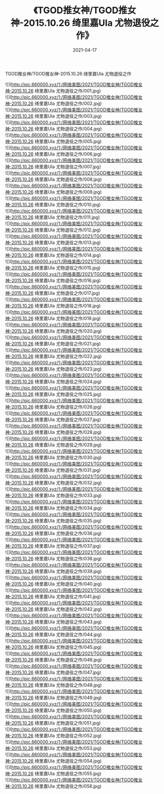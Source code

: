 ﻿---
layout: post
title:  《TGOD推女神/TGOD推女神-2015.10.26 绮里嘉Ula 尤物退役之作》
date:   2021-04-17
img: http://pic.660000.xyz/1:/网络美图/2021/TGOD推女神/TGOD推女神-2015.10.26 绮里嘉Ula 尤物退役之作/000.jpg
categories: [美女, 清纯, 唯美]
---

TGOD推女神/TGOD推女神-2015.10.26 绮里嘉Ula 尤物退役之作

 ![](http://pic.660000.xyz/1:/网络美图/2021/TGOD推女神/TGOD推女神-2015.10.26 绮里嘉Ula 尤物退役之作/001.jpg) <br>![](http://pic.660000.xyz/1:/网络美图/2021/TGOD推女神/TGOD推女神-2015.10.26 绮里嘉Ula 尤物退役之作/002.jpg) <br>![](http://pic.660000.xyz/1:/网络美图/2021/TGOD推女神/TGOD推女神-2015.10.26 绮里嘉Ula 尤物退役之作/003.jpg) <br>![](http://pic.660000.xyz/1:/网络美图/2021/TGOD推女神/TGOD推女神-2015.10.26 绮里嘉Ula 尤物退役之作/004.jpg) <br>![](http://pic.660000.xyz/1:/网络美图/2021/TGOD推女神/TGOD推女神-2015.10.26 绮里嘉Ula 尤物退役之作/005.jpg) <br>![](http://pic.660000.xyz/1:/网络美图/2021/TGOD推女神/TGOD推女神-2015.10.26 绮里嘉Ula 尤物退役之作/006.jpg) <br>![](http://pic.660000.xyz/1:/网络美图/2021/TGOD推女神/TGOD推女神-2015.10.26 绮里嘉Ula 尤物退役之作/007.jpg) <br>![](http://pic.660000.xyz/1:/网络美图/2021/TGOD推女神/TGOD推女神-2015.10.26 绮里嘉Ula 尤物退役之作/008.jpg) <br>![](http://pic.660000.xyz/1:/网络美图/2021/TGOD推女神/TGOD推女神-2015.10.26 绮里嘉Ula 尤物退役之作/009.jpg) <br>![](http://pic.660000.xyz/1:/网络美图/2021/TGOD推女神/TGOD推女神-2015.10.26 绮里嘉Ula 尤物退役之作/010.jpg) <br>![](http://pic.660000.xyz/1:/网络美图/2021/TGOD推女神/TGOD推女神-2015.10.26 绮里嘉Ula 尤物退役之作/011.jpg) <br>![](http://pic.660000.xyz/1:/网络美图/2021/TGOD推女神/TGOD推女神-2015.10.26 绮里嘉Ula 尤物退役之作/012.jpg) <br>![](http://pic.660000.xyz/1:/网络美图/2021/TGOD推女神/TGOD推女神-2015.10.26 绮里嘉Ula 尤物退役之作/013.jpg) <br>![](http://pic.660000.xyz/1:/网络美图/2021/TGOD推女神/TGOD推女神-2015.10.26 绮里嘉Ula 尤物退役之作/014.jpg) <br>![](http://pic.660000.xyz/1:/网络美图/2021/TGOD推女神/TGOD推女神-2015.10.26 绮里嘉Ula 尤物退役之作/015.jpg) <br>![](http://pic.660000.xyz/1:/网络美图/2021/TGOD推女神/TGOD推女神-2015.10.26 绮里嘉Ula 尤物退役之作/016.jpg) <br>![](http://pic.660000.xyz/1:/网络美图/2021/TGOD推女神/TGOD推女神-2015.10.26 绮里嘉Ula 尤物退役之作/017.jpg) <br>![](http://pic.660000.xyz/1:/网络美图/2021/TGOD推女神/TGOD推女神-2015.10.26 绮里嘉Ula 尤物退役之作/018.jpg) <br>![](http://pic.660000.xyz/1:/网络美图/2021/TGOD推女神/TGOD推女神-2015.10.26 绮里嘉Ula 尤物退役之作/019.jpg) <br>![](http://pic.660000.xyz/1:/网络美图/2021/TGOD推女神/TGOD推女神-2015.10.26 绮里嘉Ula 尤物退役之作/020.jpg) <br>![](http://pic.660000.xyz/1:/网络美图/2021/TGOD推女神/TGOD推女神-2015.10.26 绮里嘉Ula 尤物退役之作/021.jpg) <br>![](http://pic.660000.xyz/1:/网络美图/2021/TGOD推女神/TGOD推女神-2015.10.26 绮里嘉Ula 尤物退役之作/022.jpg) <br>![](http://pic.660000.xyz/1:/网络美图/2021/TGOD推女神/TGOD推女神-2015.10.26 绮里嘉Ula 尤物退役之作/023.jpg) <br>![](http://pic.660000.xyz/1:/网络美图/2021/TGOD推女神/TGOD推女神-2015.10.26 绮里嘉Ula 尤物退役之作/024.jpg) <br>![](http://pic.660000.xyz/1:/网络美图/2021/TGOD推女神/TGOD推女神-2015.10.26 绮里嘉Ula 尤物退役之作/025.jpg) <br>![](http://pic.660000.xyz/1:/网络美图/2021/TGOD推女神/TGOD推女神-2015.10.26 绮里嘉Ula 尤物退役之作/026.jpg) <br>![](http://pic.660000.xyz/1:/网络美图/2021/TGOD推女神/TGOD推女神-2015.10.26 绮里嘉Ula 尤物退役之作/027.jpg) <br>![](http://pic.660000.xyz/1:/网络美图/2021/TGOD推女神/TGOD推女神-2015.10.26 绮里嘉Ula 尤物退役之作/028.jpg) <br>![](http://pic.660000.xyz/1:/网络美图/2021/TGOD推女神/TGOD推女神-2015.10.26 绮里嘉Ula 尤物退役之作/029.jpg) <br>![](http://pic.660000.xyz/1:/网络美图/2021/TGOD推女神/TGOD推女神-2015.10.26 绮里嘉Ula 尤物退役之作/030.jpg) <br>![](http://pic.660000.xyz/1:/网络美图/2021/TGOD推女神/TGOD推女神-2015.10.26 绮里嘉Ula 尤物退役之作/031.jpg) <br>![](http://pic.660000.xyz/1:/网络美图/2021/TGOD推女神/TGOD推女神-2015.10.26 绮里嘉Ula 尤物退役之作/032.jpg) <br>![](http://pic.660000.xyz/1:/网络美图/2021/TGOD推女神/TGOD推女神-2015.10.26 绮里嘉Ula 尤物退役之作/033.jpg) <br>![](http://pic.660000.xyz/1:/网络美图/2021/TGOD推女神/TGOD推女神-2015.10.26 绮里嘉Ula 尤物退役之作/034.jpg) <br>![](http://pic.660000.xyz/1:/网络美图/2021/TGOD推女神/TGOD推女神-2015.10.26 绮里嘉Ula 尤物退役之作/035.jpg) <br>![](http://pic.660000.xyz/1:/网络美图/2021/TGOD推女神/TGOD推女神-2015.10.26 绮里嘉Ula 尤物退役之作/036.jpg) <br>![](http://pic.660000.xyz/1:/网络美图/2021/TGOD推女神/TGOD推女神-2015.10.26 绮里嘉Ula 尤物退役之作/037.jpg) <br>![](http://pic.660000.xyz/1:/网络美图/2021/TGOD推女神/TGOD推女神-2015.10.26 绮里嘉Ula 尤物退役之作/038.jpg) <br>![](http://pic.660000.xyz/1:/网络美图/2021/TGOD推女神/TGOD推女神-2015.10.26 绮里嘉Ula 尤物退役之作/039.jpg) <br>![](http://pic.660000.xyz/1:/网络美图/2021/TGOD推女神/TGOD推女神-2015.10.26 绮里嘉Ula 尤物退役之作/040.jpg) <br>![](http://pic.660000.xyz/1:/网络美图/2021/TGOD推女神/TGOD推女神-2015.10.26 绮里嘉Ula 尤物退役之作/041.jpg) <br>![](http://pic.660000.xyz/1:/网络美图/2021/TGOD推女神/TGOD推女神-2015.10.26 绮里嘉Ula 尤物退役之作/042.jpg) <br>![](http://pic.660000.xyz/1:/网络美图/2021/TGOD推女神/TGOD推女神-2015.10.26 绮里嘉Ula 尤物退役之作/043.jpg) <br>![](http://pic.660000.xyz/1:/网络美图/2021/TGOD推女神/TGOD推女神-2015.10.26 绮里嘉Ula 尤物退役之作/044.jpg) <br>![](http://pic.660000.xyz/1:/网络美图/2021/TGOD推女神/TGOD推女神-2015.10.26 绮里嘉Ula 尤物退役之作/045.jpg) <br>![](http://pic.660000.xyz/1:/网络美图/2021/TGOD推女神/TGOD推女神-2015.10.26 绮里嘉Ula 尤物退役之作/046.jpg) <br>![](http://pic.660000.xyz/1:/网络美图/2021/TGOD推女神/TGOD推女神-2015.10.26 绮里嘉Ula 尤物退役之作/047.jpg) <br>![](http://pic.660000.xyz/1:/网络美图/2021/TGOD推女神/TGOD推女神-2015.10.26 绮里嘉Ula 尤物退役之作/048.jpg) <br>![](http://pic.660000.xyz/1:/网络美图/2021/TGOD推女神/TGOD推女神-2015.10.26 绮里嘉Ula 尤物退役之作/049.jpg) <br>![](http://pic.660000.xyz/1:/网络美图/2021/TGOD推女神/TGOD推女神-2015.10.26 绮里嘉Ula 尤物退役之作/050.jpg) <br>![](http://pic.660000.xyz/1:/网络美图/2021/TGOD推女神/TGOD推女神-2015.10.26 绮里嘉Ula 尤物退役之作/051.jpg) <br>![](http://pic.660000.xyz/1:/网络美图/2021/TGOD推女神/TGOD推女神-2015.10.26 绮里嘉Ula 尤物退役之作/052.jpg) <br>![](http://pic.660000.xyz/1:/网络美图/2021/TGOD推女神/TGOD推女神-2015.10.26 绮里嘉Ula 尤物退役之作/053.jpg) <br>![](http://pic.660000.xyz/1:/网络美图/2021/TGOD推女神/TGOD推女神-2015.10.26 绮里嘉Ula 尤物退役之作/054.jpg) <br>![](http://pic.660000.xyz/1:/网络美图/2021/TGOD推女神/TGOD推女神-2015.10.26 绮里嘉Ula 尤物退役之作/055.jpg) <br>![](http://pic.660000.xyz/1:/网络美图/2021/TGOD推女神/TGOD推女神-2015.10.26 绮里嘉Ula 尤物退役之作/056.jpg) <br>